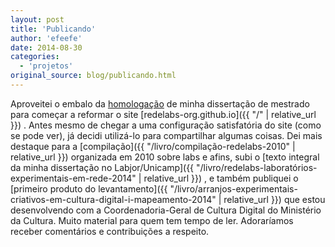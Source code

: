 ```yaml
---
layout: post
title: 'Publicando'
author: 'efeefe'
date: 2014-08-30
categories:
  - 'projetos'
original_source: blog/publicando.html
---
```


Aproveitei o embalo da [homologação](http://efeefe.no-ip.org/blog/etapa) de minha dissertação de mestrado para começar a reformar o site [redelabs-org.github.io]({{ "/" \| relative_url }}) . Antes mesmo de chegar a uma configuração satisfatória do site (como se pode ver), já decidi utilizá-lo para compartilhar algumas coisas. Dei mais destaque para a [compilação]({{ "/livro/compilação-redelabs-2010" \| relative_url }}) organizada em 2010 sobre labs e afins, subi o [texto integral da minha dissertação no Labjor/Unicamp]({{ "/livro/redelabs-laboratórios-experimentais-em-rede-2014" \| relative_url }}) , e também publiquei o [primeiro produto do levantamento]({{ "/livro/arranjos-experimentais-criativos-em-cultura-digital-i-mapeamento-2014" \| relative_url }}) que estou desenvolvendo com a Coordenadoria-Geral de Cultura Digital do Ministério da Cultura. Muito material para quem tem tempo de ler. Adoraríamos receber comentários e contribuições a respeito.
